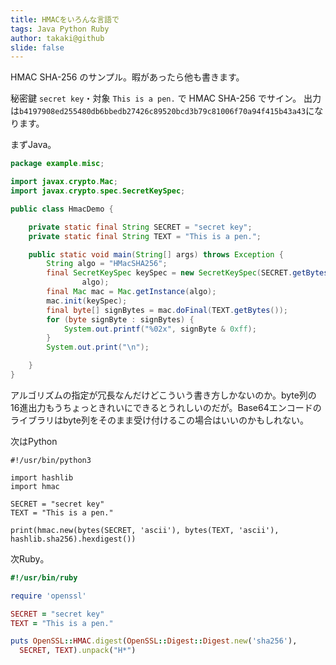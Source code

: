 ```yaml
---
title: HMACをいろんな言語で
tags: Java Python Ruby
author: takaki@github
slide: false
---
```

HMAC SHA-256 のサンプル。暇があったら他も書きます。

秘密鍵 `secret key`・対象 `This is a pen.` で HMAC SHA-256 でサイン。
出力は`b4197908ed255480db6bbedb27426c89520bcd3b79c81006f70a94f415b43a43`になります。

まずJava。

```java
package example.misc;

import javax.crypto.Mac;
import javax.crypto.spec.SecretKeySpec;

public class HmacDemo {

    private static final String SECRET = "secret key";
    private static final String TEXT = "This is a pen.";

    public static void main(String[] args) throws Exception {
        String algo = "HMacSHA256";
        final SecretKeySpec keySpec = new SecretKeySpec(SECRET.getBytes(),
                algo);
        final Mac mac = Mac.getInstance(algo);
        mac.init(keySpec);
        final byte[] signBytes = mac.doFinal(TEXT.getBytes());
        for (byte signByte : signBytes) {
            System.out.printf("%02x", signByte & 0xff);
        }
        System.out.print("\n");

    }
}
```
アルゴリズムの指定が冗長なんだけどこういう書き方しかないのか。byte列の16進出力もうちょっときれいにできるとうれしいのだが。Base64エンコードのライブラリはbyte列をそのまま受け付けるこの場合はいいのかもしれない。

次はPython

```python3
#!/usr/bin/python3

import hashlib
import hmac

SECRET = "secret key"
TEXT = "This is a pen."

print(hmac.new(bytes(SECRET, 'ascii'), bytes(TEXT, 'ascii'), hashlib.sha256).hexdigest())
```


次Ruby。

```ruby
#!/usr/bin/ruby

require 'openssl'

SECRET = "secret key"
TEXT = "This is a pen."

puts OpenSSL::HMAC.digest(OpenSSL::Digest::Digest.new('sha256'),
  SECRET, TEXT).unpack("H*")
```

